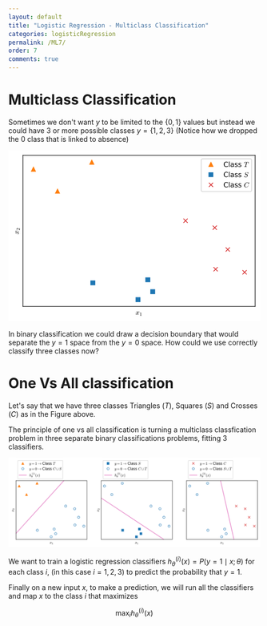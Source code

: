 ```yaml
---
layout: default
title: "Logistic Regression - Multiclass Classification"
categories: logisticRegression
permalink: /ML7/
order: 7
comments: true
---
```


# Multiclass Classification
Sometimes we don't want $y$ to be limited to the $\{0,1\}$ values but instead we could have 3 or more possible classes $y=\{1,2,3\}$ (Notice how we dropped the $0$ class that is linked to absence)


    
![svg](ML-7-MulticlassClassification_files/ML-7-MulticlassClassification_2_0.svg)
    


In binary classification we could draw a decision boundary that would separate the $y=1$ space from the $y=0$ space. How could we use correctly classify three classes now?

# One Vs All classification
Let's say that we have three classes Triangles ($T$), Squares ($S$) and Crosses ($C$) as in the Figure above.

The principle of one vs all classification is turning a multiclass classfication problem in three separate binary classifications problems, fitting 3 classifiers.


    
![svg](ML-7-MulticlassClassification_files/ML-7-MulticlassClassification_4_0.svg)
    


We want to train a logistic regression classifiers $h_\theta^{(i)}(x)=P(y=1 \mid x;\theta)$ for each class $i$, (in this case $i=1,2,3$) to predict the probability that $y=1$.

Finally on a new input $x$, to make a prediction, we will run all the classifiers and map $x$ to the class $i$ that maximizes

$$\max_{i}h_\theta^{(i)}(x)$$
